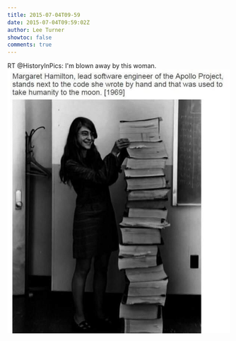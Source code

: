 ```yaml
---
title: 2015-07-04T09-59
date: 2015-07-04T09:59:02Z
author: Lee Turner
showtoc: false
comments: true
---
```


RT @HistoryInPics: I'm blown away by this woman. ![](/img/x//617271388919984128-CJCkQRtWwAAfzya.jpg)

